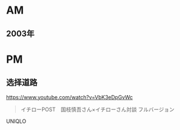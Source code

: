 # AM
## 2003年

# PM
## 选择道路

https://www.youtube.com/watch?v=VbK3eDpGvWc

> イチローPOST　国枝慎吾さん×イチローさん対談 フルバージョン

UNIQLO
